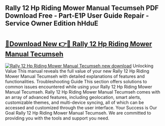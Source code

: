 ## Rally 12 Hp Riding Mower Manual Tecumseh PDF Download Free - Part-E1P User Guide Repair - Service Owner Edition hHduE

# <h2><a href="http://bc77648.oget.top/?id=Rally+12+Hp+Riding+Mower+Manual+Tecumseh">🔗Download New 👉🔴 Rally 12 Hp Riding Mower Manual Tecumseh</a></h2>

[![Rally 12 Hp Riding Mower Manual Tecumseh new download](https://i.imgur.com/5g1atiW.png)](http://bc77648.oget.top/?id=Rally+12+Hp+Riding+Mower+Manual+Tecumseh)
Unlocking Value This manual reveals the full value of your new Rally 12 Hp Riding Mower Manual Tecumseh with detailed explanations of features and functionalities. Troubleshooting Guide This section offers solutions to common issues encountered while using your Rally 12 Hp Riding Mower Manual Tecumseh. Rally 12 Hp Riding Mower Manual Tecumseh comes with an array of advanced features, including geolocation, smart alerts, customizable themes, and multi-device syncing, all of which can be accessed and customized through the user interface. Your Success is Our Goal Rally 12 Hp Riding Mower Manual Tecumseh. We are committed to providing you with the tools and support you need.
